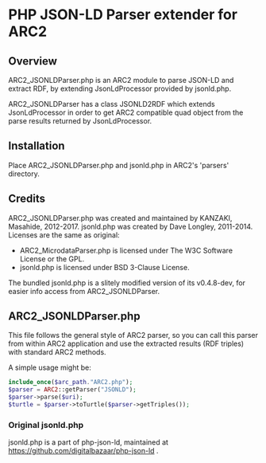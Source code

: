 # PHP JSON-LD Parser extender for ARC2

## Overview

ARC2_JSONLDParser.php is an ARC2 module to parse JSON-LD and extract RDF, by extending JsonLdProcessor provided by jsonld.php.

ARC2_JSONLDParser has a class JSONLD2RDF which extends JsonLdProcessor in order to get ARC2 compatible quad object from the parse results returned by JsonLdProcessor.


## Installation

Place ARC2_JSONLDParser.php and jsonld.php in ARC2's 'parsers' directory.

## Credits

ARC2_JSONLDParser.php was created and maintained by KANZAKI, Masahide, 2012-2017. jsonld.php was created by Dave Longley, 2011-2014. Licenses are the same as original:

- ARC2_MicrodataParser.php is licensed under The W3C Software License or the GPL.
- jsonld.php is licensed under BSD 3-Clause License.

The bundled jsonld.php is a slitely modified version of its v0.4.8-dev, for easier info access from ARC2_JSONLDParser.



## ARC2_JSONLDParser.php

This file follows the general style of ARC2 parser, so you can call this parser from within ARC2 application and use the extracted results (RDF triples) with standard ARC2 methods.

A simple usage might be:

```php
include_once($arc_path."ARC2.php");
$parser = ARC2::getParser("JSONLD");
$parser->parse($uri);
$turtle = $parser->toTurtle($parser->getTriples());
```

### Original jsonld.php

jsonld.php is a part of php-json-ld, maintained at https://github.com/digitalbazaar/php-json-ld .
